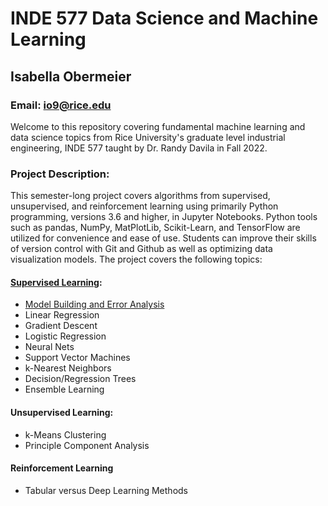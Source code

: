 # INDE 577 Data Science and Machine Learning
## Isabella Obermeier
### Email: io9@rice.edu

Welcome to this repository covering fundamental machine learning and data science topics from Rice University's graduate level industrial engineering, INDE 577 taught by Dr. Randy Davila in Fall 2022. 

### Project Description:
This semester-long project covers algorithms from supervised, unsupervised, and reinforcement learning using primarily Python programming, versions 3.6 and higher, in Jupyter Notebooks. Python tools such as pandas, NumPy, MatPlotLib, Scikit-Learn, and TensorFlow are utilized for convenience and ease of use. Students can improve their skills of version control with Git and Github as well as optimizing data visualization models. The project covers the following topics:

#### [Supervised Learning](https://github.com/iobermeier/INDE-577-Data-Science-and-Machine-Learning/tree/main/Supervised-Learning):
- [Model Building and Error Analysis](https://github.com/iobermeier/INDE-577-Data-Science-and-Machine-Learning/tree/main/Supervised-Learning/0-Model-Building-and-Error-Analysis)
- Linear Regression
- Gradient Descent
- Logistic Regression
- Neural Nets
- Support Vector Machines
- k-Nearest Neighbors
- Decision/Regression Trees
- Ensemble Learning

#### Unsupervised Learning:
- k-Means Clustering
- Principle Component Analysis

#### Reinforcement Learning
- Tabular versus Deep Learning Methods

